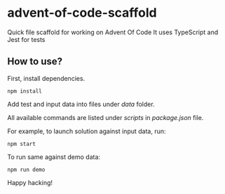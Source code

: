 # advent-of-code-scaffold
Quick file scaffold for working on Advent Of Code
It uses TypeScript and Jest for tests

## How to use?

First, install dependencies.
```
npm install
```

Add test and input data into files under _data_ folder.

All available commands are listed under _scripts_ in _package.json_ file.

For example, to launch solution against input data, run:

```
npm start
```

To run same against demo data:

```
npm run demo
```

Happy hacking!

